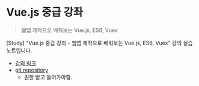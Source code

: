 # Vue.js 중급 강좌

> 웹앱 제작으로 배워보는 Vue.js, ES6, Vuex

[Study] "Vue.js 중급 강좌 - 웹앱 제작으로 배워보는 Vue.js, ES6, Vuex" 강의 실습 노트입니다.

- [강의 링크](https://www.inflearn.com/course/vue-pwa-vue-js-%EC%A4%91%EA%B8%89)
- [git repository](https://gist.github.com/joshua1988/0b99be693947f302056b9d8200b40951#file-vue-intermediate-6-md)
  - 권한 받고 들어가야함.
